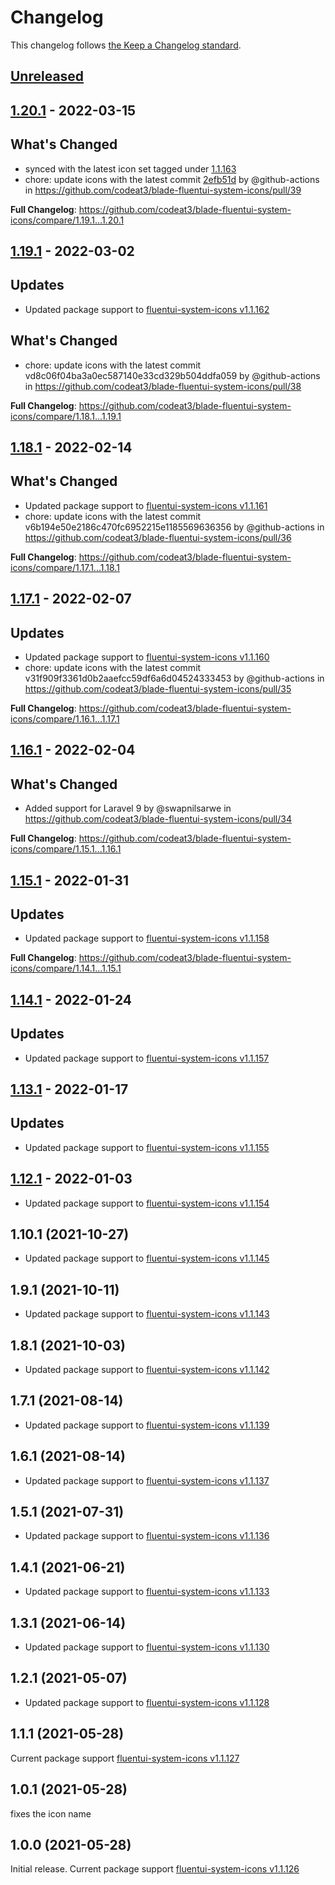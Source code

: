 # Changelog

This changelog follows [the Keep a Changelog standard](https://keepachangelog.com).

## [Unreleased](https://github.com/codeat3/blade-fluentui-system-icons/compare/1.20.1...HEAD)

## [1.20.1](https://github.com/codeat3/blade-fluentui-system-icons/compare/1.19.1...1.20.1) - 2022-03-15

## What's Changed

- synced with the latest icon set tagged under [1.1.163](https://github.com/microsoft/fluentui-system-icons/releases/tag/1.1.163)
- chore: update icons with the latest commit [2efb51d](https://github.com/microsoft/fluentui-system-icons/commit/2efb51d53e5c67a2c9c8e29138762f656dfde649) by @github-actions in https://github.com/codeat3/blade-fluentui-system-icons/pull/39

**Full Changelog**: https://github.com/codeat3/blade-fluentui-system-icons/compare/1.19.1...1.20.1

## [1.19.1](https://github.com/codeat3/blade-fluentui-system-icons/compare/1.18.1...1.19.1) - 2022-03-02

## Updates

- Updated package support to [fluentui-system-icons v1.1.162](https://github.com/microsoft/fluentui-system-icons/releases/tag/1.1.162)

## What's Changed

- chore: update icons with the latest commit vd8c06f04ba3a0ec587140e33cd329b504ddfa059 by @github-actions in https://github.com/codeat3/blade-fluentui-system-icons/pull/38

**Full Changelog**: https://github.com/codeat3/blade-fluentui-system-icons/compare/1.18.1...1.19.1

## [1.18.1](https://github.com/codeat3/blade-fluentui-system-icons/compare/1.17.1...1.18.1) - 2022-02-14

## What's Changed

- Updated package support to [fluentui-system-icons v1.1.161](https://github.com/microsoft/fluentui-system-icons/releases/tag/1.1.161)
- chore: update icons with the latest commit v6b194e50e2186c470fc6952215e1185569636356 by @github-actions in https://github.com/codeat3/blade-fluentui-system-icons/pull/36

**Full Changelog**: https://github.com/codeat3/blade-fluentui-system-icons/compare/1.17.1...1.18.1

## [1.17.1](https://github.com/codeat3/blade-fluentui-system-icons/compare/1.16.1...1.17.1) - 2022-02-07

## Updates

- Updated package support to [fluentui-system-icons v1.1.160](https://github.com/microsoft/fluentui-system-icons/releases/tag/1.1.160)
- chore: update icons with the latest commit v31f909f3361d0b2aaefcc59df6a6d04524333453 by @github-actions in https://github.com/codeat3/blade-fluentui-system-icons/pull/35

**Full Changelog**: https://github.com/codeat3/blade-fluentui-system-icons/compare/1.16.1...1.17.1

## [1.16.1](https://github.com/codeat3/blade-fluentui-system-icons/compare/1.15.1...1.16.1) - 2022-02-04

## What's Changed

- Added support for Laravel 9 by @swapnilsarwe in https://github.com/codeat3/blade-fluentui-system-icons/pull/34

**Full Changelog**: https://github.com/codeat3/blade-fluentui-system-icons/compare/1.15.1...1.16.1

## [1.15.1](https://github.com/codeat3/blade-fluentui-system-icons/compare/1.14.1...1.15.1) - 2022-01-31

## Updates

- Updated package support to [fluentui-system-icons v1.1.158](https://github.com/microsoft/fluentui-system-icons/releases/tag/1.1.158)

**Full Changelog**: https://github.com/codeat3/blade-fluentui-system-icons/compare/1.14.1...1.15.1

## [1.14.1](https://github.com/codeat3/blade-fluentui-system-icons/compare/1.13.1...1.14.1) - 2022-01-24

## Updates

- Updated package support to [fluentui-system-icons v1.1.157](https://github.com/microsoft/fluentui-system-icons/releases/tag/1.1.157)

## [1.13.1](https://github.com/codeat3/blade-fluentui-system-icons/compare/1.12.1...1.13.1) - 2022-01-17

## Updates

- Updated package support to [fluentui-system-icons v1.1.155](https://github.com/microsoft/fluentui-system-icons/releases/tag/1.1.155)

## [1.12.1](https://github.com/codeat3/blade-fluentui-system-icons/compare/1.10.1...1.12.1) - 2022-01-03

- Updated package support to [fluentui-system-icons v1.1.154](https://github.com/microsoft/fluentui-system-icons/releases/tag/1.1.154)

## 1.10.1 (2021-10-27)

- Updated package support to [fluentui-system-icons v1.1.145](https://github.com/microsoft/fluentui-system-icons/releases/tag/1.1.145)

## 1.9.1 (2021-10-11)

- Updated package support to [fluentui-system-icons v1.1.143](https://github.com/microsoft/fluentui-system-icons/releases/tag/1.1.143)

## 1.8.1 (2021-10-03)

- Updated package support to [fluentui-system-icons v1.1.142](https://github.com/microsoft/fluentui-system-icons/releases/tag/1.1.142)

## 1.7.1 (2021-08-14)

- Updated package support to [fluentui-system-icons v1.1.139](https://github.com/microsoft/fluentui-system-icons/releases/tag/1.1.139)

## 1.6.1 (2021-08-14)

- Updated package support to [fluentui-system-icons v1.1.137](https://github.com/microsoft/fluentui-system-icons/releases/tag/1.1.137)

## 1.5.1 (2021-07-31)

- Updated package support to [fluentui-system-icons v1.1.136](https://github.com/microsoft/fluentui-system-icons/releases/tag/1.1.136)

## 1.4.1 (2021-06-21)

- Updated package support to [fluentui-system-icons v1.1.133](https://github.com/microsoft/fluentui-system-icons/releases/tag/1.1.133)

## 1.3.1 (2021-06-14)

- Updated package support to [fluentui-system-icons v1.1.130](https://github.com/microsoft/fluentui-system-icons/releases/tag/1.1.130)

## 1.2.1 (2021-05-07)

- Updated package support to [fluentui-system-icons v1.1.128](https://github.com/microsoft/fluentui-system-icons/releases/tag/1.1.128)

## 1.1.1 (2021-05-28)

Current package support [fluentui-system-icons v1.1.127](https://github.com/microsoft/fluentui-system-icons/releases/tag/1.1.127)

## 1.0.1 (2021-05-28)

fixes the icon name

## 1.0.0 (2021-05-28)

Initial release.
Current package support [fluentui-system-icons v1.1.126](https://github.com/microsoft/fluentui-system-icons/releases/tag/1.1.126)
